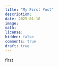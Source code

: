 ```yaml
---
title: "My First Post"
description: 
date: 2025-01-10
image: 
math: 
license: 
hidden: false
comments: true
draft: true
---
```


first